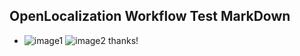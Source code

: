 ## OpenLocalization Workflow Test MarkDown
* ![image1](.\e1a58165-6d54-4334-8fc7-fe5ddd78f868.PNG)   ![image2](.\88d347ba-8e6d-4da1-b6fb-dbf6ebf8452d.png) 
thanks!